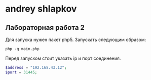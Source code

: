 andrey shlapkov
===============
Лабораторная работа 2
---------------------
Для запуска нужен пакет php5. Запускать следующим образом:

	php -q main.php

Перед запуском стоит указать ip и порт соединения.
```php
$address = "192.168.43.12";
$port = 31445;
```
